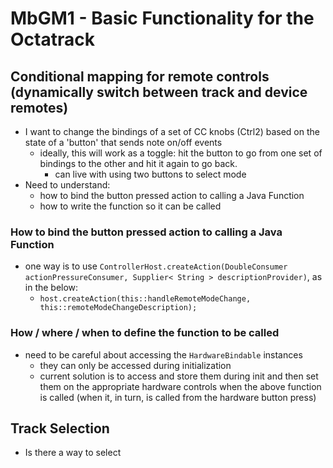 # MbGM1 - Basic Functionality for the Octatrack

## Conditional mapping for remote controls (dynamically switch between track and device remotes)
- I want to change the bindings of a set of CC knobs (Ctrl2) based on the state of a 'button' that sends note on/off events
  - ideally, this will work as a toggle: hit the button to go from one set of bindings to the other and hit it again to go back.
    - can live with using two buttons to select mode
- Need to understand:
  - how to bind the button pressed action to calling a Java Function
  - how to write the function so it can be called


### How to bind the button pressed action to calling a Java Function
- one way is to use `ControllerHost.createAction(DoubleConsumer actionPressureConsumer, Supplier< String > descriptionProvider)`, as in the below:
  - `host.createAction(this::handleRemoteModeChange, this::remoteModeChangeDescription);`


### How / where / when to define the function to be called
- need to be careful about accessing the `HardwareBindable` instances
  - they can only be accessed during initialization
  - current solution is to access and store them during init and then set them on the appropriate hardware controls when the above function is called (when it, in turn, is called from the hardware button press)

## Track Selection
- Is there a way to select